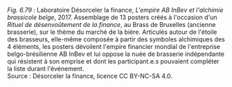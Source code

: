 *Fig. 6.79 :* Laboratoire Désorceler la finance, *L'empire AB InBev et l'alchimie brassicole belge*, 2017. Assemblage de 13 posters créés à l'occasion d'un *Rituel de désenvoûtement de la finance*, au Brass de Bruxelles (ancienne brasserie), sur le thème du marché de la bière. Articulés autour de l'étoile des brasseurs, elle-même composée à partir des symboles alchimiques des 4 éléments, les posters dévoilent l'empire financier mondial de l'entreprise belgo-brésilienne AB InBev et lui oppose la nuée de brasserie indépendante qui résistent à son emprise et dont les participant.e.s pouvaient compléter la liste durant l'événement.  
Source : Désorceler la finance, licence CC BY-NC-SA 4.0.